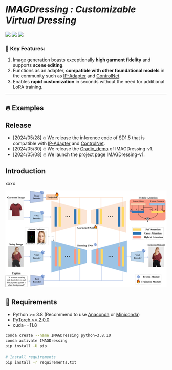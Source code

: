 # **_IMAGDressing : Customizable Virtual Dressing_**

<a href='https://imagdressing.github.io/'><img src='https://img.shields.io/badge/Project-Page-green'></a>
<a href='https://imagdressing.github.io/'><img src='https://img.shields.io/badge/Technique-Report-red'></a>
<a href='https://huggingface.co/feishen29/IMAGDressing'><img src='https://img.shields.io/badge/%F0%9F%A4%97%20Hugging%20Face-Model-blue'></a>


### 🚀 **Key Features:**

1. Image generation boasts exceptionally **high garment fidelity** and supports **scene editing**.
2. Functions as an adapter, **compatible with other foundational models** in the community such as [IP-Adapter](https://github.com/tencent-ailab/IP-Adapter) and [ControlNet](https://github.com/lllyasviel/ControlNet).
3. Enables **rapid customization** in seconds without the need for additional LoRA training.


---
## 🔥 **Examples**



## Release
- [2024/05/28] 🔥 We release the inference code of SD1.5 that is compatible with [IP-Adapter](https://github.com/tencent-ailab/IP-Adapter) and [ControlNet](https://github.com/lllyasviel/ControlNet).
- [2024/05/30] 🔥 We release the [Gradio_demo](https://sf.dictdoc.site/) of IMAGDressing-v1.
- [2024/05/08]  🔥 We launch the [project page](https://imagdressing.github.io/) IMAGDressing-v1.

## Introduction

xxxx

![framework](assets/pipeline.png)

## 🔧 Requirements

- Python >= 3.8 (Recommend to use [Anaconda](https://www.anaconda.com/download/#linux) or [Miniconda](https://docs.conda.io/en/latest/miniconda.html))
- [PyTorch >= 2.0.0](https://pytorch.org/)
- cuda==11.8

```bash
conda create --name IMAGDressing python=3.8.10
conda activate IMAGDressing
pip install -U pip

# Install requirements
pip install -r requirements.txt
